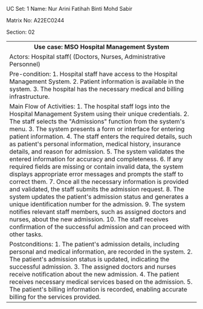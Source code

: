 UC Set: 1
Name: Nur Arini Fatihah Binti Mohd Sabir

Matrix No: A22EC0244

Section: 02

<table>
  <tr>
    <th>Use case: MSO Hospital Management System</th>
  </tr>
    <tr>
    <td>Actors: Hospital staff( (Doctors, Nurses, Administrative Personnel)</td>
  </tr>
    <tr>
    <td>Pre-condition:
1. Hospital staff have access to the Hospital Management System.
2. Patient information is available in the system.
3. The hospital has the necessary medical and billing infrastructure.</td>
  </tr>
    <tr>
    <td>Main Flow of Activities:
1. The hospital staff logs into the Hospital Management System using their unique credentials.
2. The staff selects the "Admissions" function from the system's menu.
3. The system presents a form or interface for entering patient information.
4. The staff enters the required details, such as patient's personal information, medical history, insurance details, and reason for admission.
5. The system validates the entered information for accuracy and completeness.
6. If any required fields are missing or contain invalid data, the system displays appropriate error messages and prompts the staff to correct them.
7. Once all the necessary information is provided and validated, the staff submits the admission request.
8. The system updates the patient's admission status and generates a unique identification number for the admission.
9. The system notifies relevant staff members, such as assigned doctors and nurses, about the new admission.
10. The staff receives confirmation of the successful admission and can proceed with other tasks.
</td>
  </tr>
    <tr>
    <td>Postconditions:
1. The patient's admission details, including personal and medical information, are recorded in the system.
2. The patient's admission status is updated, indicating the successful admission.
3. The assigned doctors and nurses receive notification about the new admission.
4. The patient receives necessary medical services based on the admission.
5. The patient's billing information is recorded, enabling accurate billing for the services provided.</td>
  </tr>
</table>
